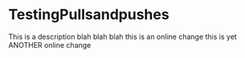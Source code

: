 # TestingPullsandpushes
This is a description
blah blah blah this is an online change
this is yet ANOTHER online change

